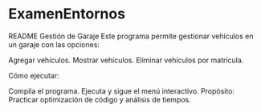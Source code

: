 # ExamenEntornos

README
Gestión de Garaje
Este programa permite gestionar vehículos en un garaje con las opciones:

Agregar vehículos.
Mostrar vehículos.
Eliminar vehículos por matrícula.


Cómo ejecutar:

Compila el programa.
Ejecuta y sigue el menú interactivo.
Propósito:
Practicar optimización de código y análisis de tiempos.
